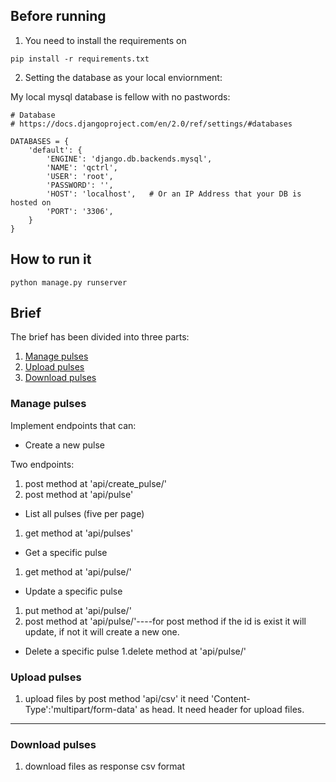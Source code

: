 ## Before running

1. You need to install the requirements on 

`pip install -r requirements.txt`

2. Setting the database as your local enviornment:

My local mysql database is fellow with no pastwords:

```
# Database
# https://docs.djangoproject.com/en/2.0/ref/settings/#databases

DATABASES = {
    'default': {
        'ENGINE': 'django.db.backends.mysql',
        'NAME': 'qctrl',
        'USER': 'root',
        'PASSWORD': '',
        'HOST': 'localhost',   # Or an IP Address that your DB is hosted on
        'PORT': '3306',
    }
}
```

## How to run it

`python manage.py runserver`


## Brief

The brief has been divided into three parts:

1.  [Manage pulses](#manage-pulses)
1.  [Upload pulses](#upload-pulses)
1.  [Download pulses](#download-pulses)

### Manage pulses

Implement endpoints that can:

- Create a new pulse

Two endpoints:
1. post method at 'api/create_pulse/'
2. post method at 'api/pulse'

- List all pulses (five per page)
1. get method at 'api/pulses'

- Get a specific pulse
1. get method at 'api/pulse/<id>'

- Update a specific pulse

1. put method at 'api/pulse/<id>'
2. post method at 'api/pulse/<id>'----for post method if the id is exist it will update, if not it will create a new one.

- Delete a specific pulse
1.delete method at 'api/pulse/<id>'

### Upload pulses

1. upload files by post method 'api/csv' it need 'Content-Type':'multipart/form-data' as head. It need header for upload files.


---

### Download pulses

1. download files as response csv format


